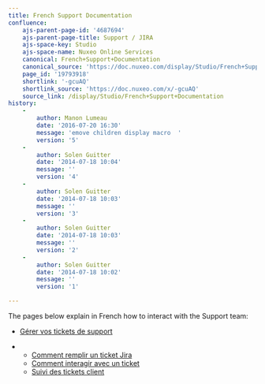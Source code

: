 ```yaml
---
title: French Support Documentation
confluence:
    ajs-parent-page-id: '4687694'
    ajs-parent-page-title: Support / JIRA
    ajs-space-key: Studio
    ajs-space-name: Nuxeo Online Services
    canonical: French+Support+Documentation
    canonical_source: 'https://doc.nuxeo.com/display/Studio/French+Support+Documentation'
    page_id: '19793918'
    shortlink: '-gcuAQ'
    shortlink_source: 'https://doc.nuxeo.com/x/-gcuAQ'
    source_link: /display/Studio/French+Support+Documentation
history:
    - 
        author: Manon Lumeau
        date: '2016-07-20 16:30'
        message: 'emove children display macro  '
        version: '5'
    - 
        author: Solen Guitter
        date: '2014-07-18 10:04'
        message: ''
        version: '4'
    - 
        author: Solen Guitter
        date: '2014-07-18 10:03'
        message: ''
        version: '3'
    - 
        author: Solen Guitter
        date: '2014-07-18 10:03'
        message: ''
        version: '2'
    - 
        author: Solen Guitter
        date: '2014-07-18 10:02'
        message: ''
        version: '1'

---
```

The pages below explain in French how to interact with the Support team:

*   [G&eacute;rer vos tickets de support](https://doc.nuxeo.com/pages/viewpage.action?pageId=18448691)

*   *   [Comment remplir un ticket Jira](https://doc.nuxeo.com/display/Studio/Comment+remplir+un+ticket+Jira)
    *   [Comment interagir avec un ticket](https://doc.nuxeo.com/display/Studio/Comment+interagir+avec+un+ticket)
    *   [Suivi des tickets client](https://doc.nuxeo.com/display/Studio/Suivi+des+tickets+client)